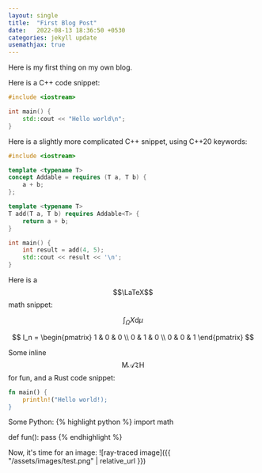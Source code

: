 ```yaml
---
layout: single 
title:  "First Blog Post"
date:   2022-08-13 18:36:50 +0530
categories: jekyll update
usemathjax: true
---
```


Here is my first thing on my own blog.


Here is a C++ code snippet:
```cpp
#include <iostream>

int main() {
	std::cout << "Hello world\n";
}
```

Here is a slightly more complicated C++ snippet, using C++20 keywords:
```cpp
#include <iostream>

template <typename T>
concept Addable = requires (T a, T b) {
	a + b;
};

template <typename T>
T add(T a, T b) requires Addable<T> {
	return a + b;
}

int main() {
	int result = add(4, 5);
	std::cout << result << '\n';
}
```

Here is a $$\LaTeX$$ math snippet:

$$
\int_\Omega X\mathrm{d}\mu
$$

$$
I_n = \begin{pmatrix} 1 & 0 & 0 \\ 0 & 1 & 0 \\ 0 & 0 & 1 \end{pmatrix}
$$

Some inline $$\mathrm{M}\mathcal{A}\mathfrak{T}\mathsf{H}$$ for fun, and a Rust code snippet:
```rust
fn main() {
	println!("Hello world!);
}
```

Some Python:
{% highlight python %}
import math

def fun():
	pass
{% endhighlight %}

Now, it's time for an image:
![ray-traced image]({{ "/assets/images/test.png" | relative_url }})

